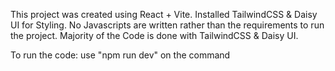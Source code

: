 This project was created using React + Vite.
Installed TailwindCSS & Daisy UI for Styling.
No Javascripts are written rather than the requirements to run the project.
Majority of the Code is done with TailwindCSS & Daisy UI.

To run the code: use "npm run dev" on the command
